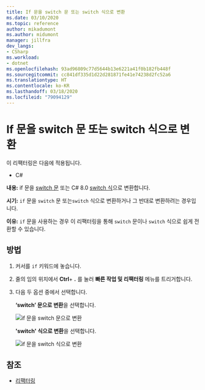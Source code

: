 ```yaml
---
title: If 문을 switch 문 또는 switch 식으로 변환
ms.date: 03/10/2020
ms.topic: reference
author: mikadumont
ms.author: midumont
manager: jillfra
dev_langs:
- CSharp
ms.workload:
- dotnet
ms.openlocfilehash: 93ad96809c77d5644b13e6221a41f0b182fb448f
ms.sourcegitcommit: cc841df335d1d22d281871fe41e74238d2fc52a6
ms.translationtype: HT
ms.contentlocale: ko-KR
ms.lasthandoff: 03/18/2020
ms.locfileid: "79094129"
---
```

# <a name="convert-if-statement-to-switch-statement-or-switch-expression"></a>If 문을 switch 문 또는 switch 식으로 변환

이 리팩터링은 다음에 적용됩니다.

- C#

**내용:** if 문을 [switch 문](/dotnet/csharp/language-reference/keywords/switch) 또는 C# 8.0 [switch 식](/dotnet/csharp/whats-new/csharp-8#switch-expressions)으로 변환합니다.

**시기:** `if` 문을 `switch` 문 또는`switch` 식으로 변환하거나 그 반대로 변환하려는 경우입니다. 

**이유:** `if` 문을 사용하는 경우 이 리팩터링을 통해 `switch` 문이나 `switch` 식으로 쉽게 전환할 수 있습니다.

## <a name="how-to"></a>방법

1. 커서를 `if` 키워드에 놓습니다.
2. 줄의 임의 위치에서 **Ctrl**+ **.** 를 눌러 **빠른 작업 및 리팩터링** 메뉴를 트리거합니다.
3. 다음 두 옵션 중에서 선택합니다. 

    **‘switch’ 문으로 변환**을 선택합니다.

   ![if 문을 switch 문으로 변환](media/convert-if-to-switch-statement.png) 

    **'switch' 식으로 변환**을 선택합니다. 

    ![if 문을 switch 식으로 변환](media/convert-if-to-switch-expression.png) 

## <a name="see-also"></a>참조

- [리팩터링](../refactoring-in-visual-studio.md)
